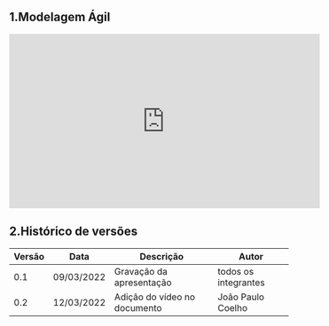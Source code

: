 ## 1.Modelagem Ágil

<center>

<iframe width="560" height="315" src="https://www.youtube.com/embed/NdLRuDGzTdM" title="YouTube video player" frameborder="0" allow="accelerometer; autoplay; clipboard-write; encrypted-media; gyroscope; picture-in-picture" allowfullscreen></iframe>
</center>

## 2.Histórico de versões

<center>

| Versão | Data       | Descrição                    | Autor                |
| ------ | ---------- | ---------------------------- | -------------------- |
| 0.1    | 09/03/2022 | Gravação da apresentação     | todos os integrantes |
| 0.2    | 12/03/2022 | Adição do vídeo no documento | João Paulo Coelho    |

</center>
